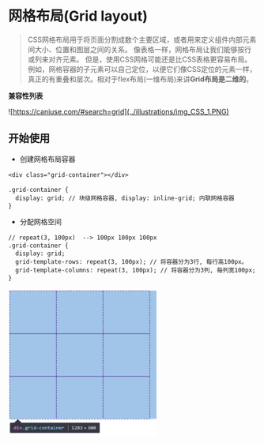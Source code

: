 # 网格布局(Grid layout)

> CSS网格布局用于将页面分割成数个主要区域，或者用来定义组件内部元素间大小、位置和图层之间的关系。
像表格一样，网格布局让我们能够按行或列来对齐元素。 但是，使用CSS网格可能还是比CSS表格更容易布局。 例如，网格容器的子元素可以自己定位，以便它们像CSS定位的元素一样，真正的有重叠和层次。相对于flex布局(一维布局)来讲**Grid布局是二维的**。

**兼容性列表**

![https://caniuse.com/#search=grid](../illustrations/img_CSS_1.PNG)

## 开始使用

* 创建网格布局容器
```
<div class="grid-container"></div>
```
```
.grid-container {
  display: grid; // 块级网格容器, display: inline-grid; 内联网格容器
}
```
* 分配网格空间
```
// repeat(3, 100px)  --> 100px 100px 100px
.grid-container {
  display: grid;
  grid-template-rows: repeat(3, 100px); // 将容器分为3行, 每行高100px。
  grid-template-columns: repeat(3, 100px); // 将容器分为3列, 每列宽100px;
}
```
<img src="../illustrations/img_CSS_2.PNG" width=300 height=300>
